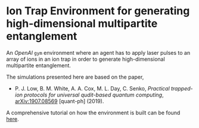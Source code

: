 # Ion Trap Environment for generating high-dimensional multipartite entanglement

An *OpenAI* `gym` environment where an agent has to apply laser pulses to an 
array of ions in an ion trap in order to generate high-dimensional multipartite
entanglement.

The simulations presented here are based on the paper,
    
+ P. J. Low, B. M. White, A. A. Cox, M. L. Day, C. Senko,
*Practical trapped-ion protocols for universal qudit-based quantum 
computing*,
[arXiv:1907.08569](https://arxiv.org/pdf/1907.08569.pdf) [quant-ph] (2019).

A comprehensive tutorial on how the environment is built can be found 
[here](https://github.com/HendrikPN/rl-ion-trap-tutorial).

